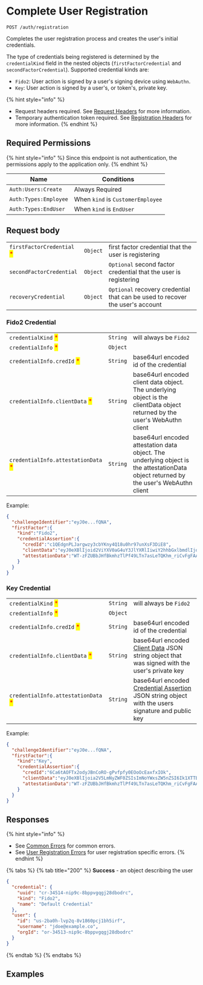 # Complete User Registration

`POST /auth/registration`

Completes the user registration process and creates the user's initial credentials.

The type of credentials being registered is determined by the `credentialKind` field in the nested objects (`firstFactorCredential` and `secondFactorCredential`). Supported credential kinds are:

* `Fido2`: User action is signed by a user's signing device using `WebAuthn`.
* `Key`: User action is signed by a user's, or token's, private key.

{% hint style="info" %}
* Request headers required. See [Request Headers](../../../getting-started/request-headers.md) for more information.
* Temporary authentication token required. See [Registration Headers](../../../getting-started/request-headers.md#registration-headers) for more information.
{% endhint %}

## Required Permissions

{% hint style="info" %}
Since this endpoint is not authentication, the permissions apply to the application only.
{% endhint %}

| Name                  | Conditions                        |
| --------------------- | --------------------------------- |
| `Auth:Users:Create`   | Always Required                   |
| `Auth:Types:Employee` | When `kind` is `CustomerEmployee` |
| `Auth:Types:EndUser`  | When `kind` is `EndUser`          |

## Request body

| | | |
| - | - | - |
| `firstFactorCredential` <mark style="color:red;">\*</mark> | `Object` | first factor credential that the user is registering |
| `secondFactorCredential` | `Object` | `Optional` second factor credential that the user is registering |
| `recoveryCredential` | `Object` | `Optional` recovery credential that can be used to recover the user's account |

### Fido2 Credential

| | | |
| ------ | ----------------- | ----------- |
| `credentialKind` <mark style="color:red;">\*</mark> | `String` | will always be `Fido2` |
| `credentialInfo` <mark style="color:red;">\*</mark> | `Object` | |
| `credentialInfo.credId` <mark style="color:red;">\*</mark> | `String` | base64url encoded id of the credential |
| `credentialInfo.clientData` <mark style="color:red;">\*</mark> | `String` | base64url encoded client data object. The underlying object is the clientData object returned by the user's WebAuthn client |
| `credentialInfo.attestationData` <mark style="color:red;">\*</mark> | `String` | base64url encoded attestation data object. The underlying object is the attestationData object returned by the user's WebAuthn client |

Example:
```JSON
{
  "challengeIdentifier":"eyJ0e...fQNA",
  "firstFactor":{
    "kind":"Fido2",
    "credentialAssertion":{
      "credId":"c1QEdgnPLJargwzy3cbYKny4Q18u0hr97unXsF3DiE8",
      "clientData":"eyJ0eXBlIjoid2ViYXV0aG4uY3JlYXRlIiwiY2hhbGxlbmdlIjoiTVdNME1tWTVZVFEwTURSaU56ZGhOVEZoTnpZNU9EUXdOV0k1WlRRNFkyUmhPRFppTkRrM1pUWXpPVEU1T0dZeU1EY3haakJqWXprNE1tUTVZelkxTUEiLCJvcmlnaW4iOiJodHRwczovL2FwcC5kZm5zLm5pbmphIiwiY3Jvc3NPcmlnaW4iOmZhbHNlfQ",
      "attestationData":"WT-zFZUBbJHfBkmhzTlPf49LTn7asLeTQKhm_riCvFgFAAAAAA"
    }
  }
}
```

### Key Credential

| | | |
| ------ | ----------------- | ----------- |
| `credentialKind` <mark style="color:red;">\*</mark> | `String` | will always be `Fido2` |
| `credentialInfo` <mark style="color:red;">\*</mark> | `Object` | |
| `credentialInfo.credId` <mark style="color:red;">\*</mark> | `String` | base64url encoded id of the credential |
| `credentialInfo.clientData` <mark style="color:red;">\*</mark> | `String` | base64url encoded [Client Data](../../../advanced-topics/authentication/credentials/user-credentials#client-data-format) JSON string object that was signed with the user's private key |
| `credentialInfo.attestationData` <mark style="color:red;">\*</mark> | `String` | base64url encoded [Credential Assertion](../../../advanced-topics/authentication/credentials/user-credentials#credential-assertion) JSON string object with the users signature and public key |

Example:
```JSON
{
  "challengeIdentifier":"eyJ0e...fQNA",
  "firstFactor":{
    "kind":"Key",
    "credentialAssertion":{
      "credId":"6Ca6tAOFTx2odyJBnCoRO-gPvfpfy0EOoOcEaxfxIOk",
      "clientData":"eyJ0eXBlIjoia2V5LmNyZWF0ZSIsImNoYWxsZW5nZSI6Ik1XTTBNbVk1WVRRME1EUmlOemRoTlRGaE56WTVPRFF3TldJNVpUUTRZMlJoT0RaaU5EazNaVFl6T1RFNU9HWXlNRGN4WmpCall6azRNbVE1WXpZMU1BIiwib3JpZ2luIjoiaHR0cHM6Ly9hcHAuZGZucy5uaW5qYSIsImNyb3NzT3JpZ2luIjpmYWxzZX0",
      "attestationData":"WT-zFZUBbJHfBkmhzTlPf49LTn7asLeTQKhm_riCvFgFAAAAAA"
    }
  }
}
```

## Responses

{% hint style="info" %}
* See [Common Errors](../../../getting-started/errors.md#common-errors) for common errors.
* See [User Registration Errors](../../../getting-started/errors.md#user-registration-errors) for user registration specific errors.
{% endhint %}

{% tabs %}
{% tab title="200" %}
**Success** - an object describing the user

```JSON
{
  "credential": {
    "uuid": "cr-34514-nip9c-8bppvgqgj28dbodrc",
    "kind": "Fido2",
    "name": "Default Credential"
  },
  "user": {
    "id": "us-2ba0h-lvp2q-8v1860pcj1bh5irf",
    "username": "jdoe@example.co",
    "orgId": "or-34513-nip9c-8bppvgqgj28dbodrc"
  }
}
```
{% endtab %}
{% endtabs %}

## Examples
